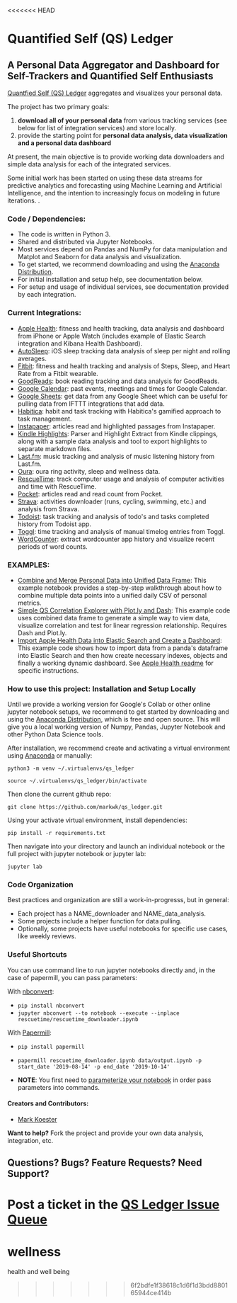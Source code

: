 <<<<<<< HEAD
# Quantified Self (QS) Ledger

## A Personal Data Aggregator and Dashboard for Self-Trackers and Quantified Self Enthusiasts

[Quantfied Self (QS) Ledger](https://github.com/markwk/qs_ledger) aggregates and visualizes your personal data. 

The project has two primary goals: 

1. **download all of your personal data** from various tracking services (see below for list of integration services) and store locally. 
2. provide the starting point for **personal data analysis, data visualization and a personal data dashboard** 

At present, the main objective is to provide working data downloaders and simple data analysis for each of the integrated services. 

Some initial work has been started on using these data streams for predictive analytics and forecasting using Machine Learning and Artificial Intelligence, and the intention to increasingly focus on modeling in future iterations. .

### Code / Dependencies: 

* The code is written in Python 3. 
* Shared and distributed via Jupyter Notebooks. 
* Most services depend on Pandas and NumPy for data manipulation and Matplot and Seaborn for data analysis and visualization. 
* To get started, we recommend downloading and using the [Anaconda Distribution](https://www.anaconda.com/download/#macos).
* For initial installation and setup help, see documentation below. 
* For setup and usage of individual services, see documentation provided by each integration.  

### Current Integrations: 

* [Apple Health](https://github.com/markwk/qs_ledger/tree/master/apple_health): fitness and health tracking, data analysis and dashboard from iPhone or Apple Watch (includes example of Elastic Search integration and Kibana Health Dashboard).
* [AutoSleep](https://github.com/markwk/qs_ledger/tree/master/autosleep/autosleep_data_analysis.ipynb): iOS sleep tracking data analysis of sleep per night and rolling averages. 
* [Fitbit](https://github.com/markwk/qs_ledger/tree/master/fitbit): fitness and health tracking and analysis of Steps, Sleep, and Heart Rate from a Fitbit wearable.
* [GoodReads](https://github.com/markwk/qs_ledger/tree/master/goodreads ): book reading tracking and data analysis for GoodReads.
* [Google Calendar](https://github.com/markwk/qs_ledger/tree/master/google_calendar/): past events, meetings and times for Google Calendar.
* [Google Sheets](https://github.com/markwk/qs_ledger/tree/master/google_sheets/): get data from any Google Sheet which can be useful for pulling data from IFTTT integrations that add data. 
* [Habitica](https://github.com/markwk/qs_ledger/tree/master/habitica/habitica_downloader.ipynb): habit and task tracking with Habitica's gamified approach to task management.
* [Instapaper](https://github.com/markwk/qs_ledger/tree/master/instapaper/instapaper_downloader.ipynb): articles read and highlighted passages from Instapaper.
* [Kindle Highlights](https://github.com/markwk/qs_ledger/tree/master/kindle/kindle_clippings_parser.ipynb): Parser and Highlight Extract from Kindle clippings, along with a sample data analysis and tool to export highlights to separate markdown files.  
* [Last.fm](https://github.com/markwk/qs_ledger/tree/master/last_fm): music tracking and analysis of music listening history from Last.fm.
* [Oura](https://github.com/markwk/qs_ledger/tree/master/oura): oura ring activity, sleep and wellness data. 
* [RescueTime](https://github.com/markwk/qs_ledger/tree/master/rescuetime): track computer usage and analysis of computer activities and time with RescueTime. 
* [Pocket](https://github.com/markwk/qs_ledger/tree/master/pocket/pocket_downloader.ipynb): articles read and read count from Pocket. 
* [Strava](https://github.com/markwk/qs_ledger/tree/master/strava): activities downloader (runs, cycling, swimming, etc.) and analysis from Strava. 
* [Todoist](https://github.com/markwk/qs_ledger/tree/master/todoist): task tracking and analysis of todo's and tasks completed history from Todoist app. 
* [Toggl](https://github.com/markwk/qs_ledger/tree/master/toggl): time tracking and analysis of manual timelog entries from Toggl. 
* [WordCounter](https://github.com/markwk/qs_ledger/tree/master/wordcounter): extract wordcounter app history and visualize recent periods of word counts.

### EXAMPLES: 

* [Combine and Merge Personal Data into Unified Data Frame](https://github.com/markwk/qs_ledger/blob/master/Example_Combined_Personal_Data.ipynb): This example notebook provides a step-by-step walkthrough about how to combine multiple data points into a unified daily CSV of personal metrics. 
* [Simple QS Correlation Explorer with Plot.ly and Dash](https://github.com/markwk/qs_ledger/blob/master/example_correlation_explorer_with_plotly.py): This example code uses combined data frame to generate a simple way to view data, visualize correlation and test for linear regression relationship. Requires Dash and Plot.ly. 
* [Import Apple Health Data into Elastic Search and Create a Dashboard](https://github.com/markwk/qs_ledger/blob/master/apple_health/apple_health_data2elastic.ipynb): This example code shows how to import data from a panda's dataframe into Elastic Search and then how create necessary indexes, objects and finally a working dynamic dashboard. See [Apple Health readme](https://github.com/markwk/qs_ledger/tree/master/apple_health) for specific instructions. 

### How to use this project: Installation and Setup Locally

Until we provide a working version for Google's Collab or other online jupyter notebook setups, we recommend to get started by downloading and using the [Anaconda Distribution](https://www.anaconda.com/download/), which is free and open source. This will give you a local working version of Numpy, Pandas, Jupyter Notebook and other Python Data Science tools. 

After installation, we recommend create and activating a virtual environment using [Anaconda](https://www.geeksforgeeks.org/set-up-virtual-environment-for-python-using-anaconda/) or manually:  

`python3 -m venv ~/.virtualenvs/qs_ledger`

`source ~/.virtualenvs/qs_ledger/bin/activate`

Then clone the current github repo: 

`git clone https://github.com/markwk/qs_ledger.git`

Using your activate virtual environment, install dependencies: 

`pip install -r requirements.txt`

Then navigate into your directory and launch an individual notebook or the full project with jupyter notebook or jupyter lab: 

`jupyter lab`

### Code Organization 

Best practices and organization are still a work-in-progresss, but in general: 

* Each project has a NAME_downloader and NAME_data_analysis. 
* Some projects include a helper function for data pulling. 
* Optionally, some projects have useful notebooks for specific use cases, like weekly reviews. 

### Useful Shortcuts

You can use command line to run jupyter notebooks directly and, in the case of papermill, you can pass parameters: 

With [nbconvert](https://nbconvert.readthedocs.io/en/latest/index.html):

- `pip install nbconvert`
- `jupyter nbconvert --to notebook --execute --inplace rescuetime/rescuetime_downloader.ipynb`

With [Papermill](https://github.com/nteract/papermill):

- `pip install papermill`

- `papermill rescuetime_downloader.ipynb data/output.ipynb -p start_date '2019-08-14' -p end_date '2019-10-14'`
- **NOTE**: You first need to [parameterize your notebook](https://github.com/nteract/papermill#parameterizing-a-notebook) in order pass parameters into commands. 

#### Creators and Contributors: 

* [Mark Koester](https://github.com/markwk/)

**Want to help?** Fork the project and provide your own data analysis, integration, etc.   

## Questions? Bugs? Feature Requests? Need Support?

Post a ticket in the [QS Ledger Issue Queue](https://github.com/markwk/qs_ledger/issues) 
=======
# wellness
health and well being
>>>>>>> 6f2bdfe1f38618c1d6f1d3bdd880165944ce414b

